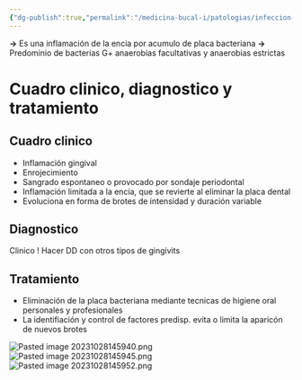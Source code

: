 ```yaml
---
{"dg-publish":true,"permalink":"/medicina-bucal-i/patologias/infeccion-bacterianas/gingivitis-por-placa/"}
---
```


**→** Es una inflamación de la encia por acumulo de placa bacteriana
**→** Predominio de bacterias G+ anaerobias facultativas y anaerobias estrictas

# Cuadro clinico, diagnostico y tratamiento

## Cuadro clinico
- Inflamación gingival
- Enrojecimiento
- Sangrado espontaneo o provocado por sondaje periodontal
- Inflamación limitada a la encia, que se revierte al eliminar la placa dental
- Evoluciona en forma de brotes de intensidad y duración variable

## Diagnostico
Clinico ! 
Hacer DD con otros tipos de gingivits

## Tratamiento 
- Eliminación de la placa bacteriana mediante tecnicas de higiene oral personales y profesionales
- La identifiación y control de factores predisp. evita o limita la aparicón de nuevos brotes

![Pasted image 20231028145940.png](/img/user/Cirugia%20Bucal%20I/Medias/Pasted%20image%2020231028145940.png)
![Pasted image 20231028145945.png](/img/user/Cirugia%20Bucal%20I/Medias/Pasted%20image%2020231028145945.png)
![Pasted image 20231028145952.png](/img/user/Cirugia%20Bucal%20I/Medias/Pasted%20image%2020231028145952.png)

